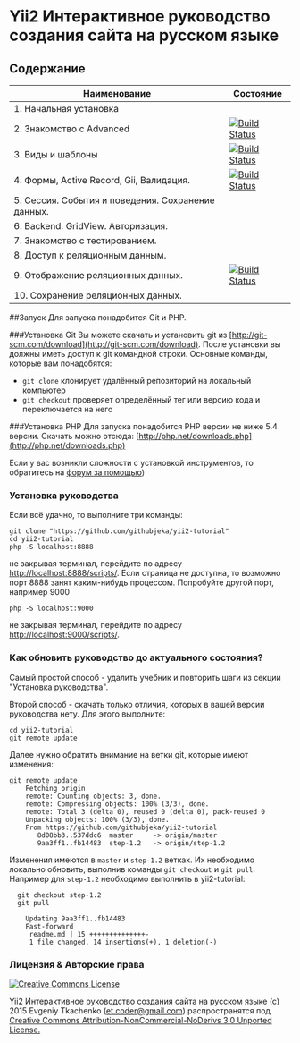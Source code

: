 # Yii2 Интерактивное руководство создания сайта на русском языке

## Содержание

| Наименование | Состояние  |
|---|---|
| 1. Начальная установка  |   |
| 2. Знакомство с Advanced   |  [![Build Status](https://travis-ci.org/githubjeka/yii2-tutorial.svg?branch=step-0)](https://travis-ci.org/githubjeka/yii2-tutorial)  |
| 3. Виды и шаблоны | [![Build Status](https://travis-ci.org/githubjeka/yii2-tutorial.svg?branch=step-0.1)](https://travis-ci.org/githubjeka/yii2-tutorial)
| 4. Формы, Active Record, Gii, Валидация. | [![Build Status](https://travis-ci.org/githubjeka/yii2-tutorial.svg?branch=step-0.2)](https://travis-ci.org/githubjeka/yii2-tutorial)
| 5. Сессия. События и поведения. Сохранение данных.| 
| 6. Backend. GridView. Авторизация.| 
| 7. Знакомство с тестированием.| 
| 8. Доступ к реляционным данным.| 
| 9. Отображение реляционных данных.| [![Build Status](https://travis-ci.org/githubjeka/yii2-tutorial.svg?branch=step-1.2)](https://travis-ci.org/githubjeka/yii2-tutorial)
| 10. Сохранение реляционных данных.| 

##Запуск
Для запуска понадобится Git и PHP.

###Установка Git
Вы можете скачать и установить git из [http://git-scm.com/download](http://git-scm.com/download). 
После установки вы должны иметь доступ к git командной строки. Основные команды, которые вам понадобятся:

- `git clone` клонирует удалённый репозиторий на локальный компьютер
- `git checkout` проверяет определённый тег или версию кода и переключается на него
 
###Установка PHP
Для запуска понадобится PHP версии не ниже 5.4 версии.
Скачать можно отсюда: [http://php.net/downloads.php](http://php.net/downloads.php)

Если у вас возникли сложности с установкой инструментов, то обратитесь на 
[форум за помощью](http://yiiframework.ru/forum/viewforum.php?f=17&sid=7d16a10cc45601f77dfd89c094b0b4f9))

### Установка руководства

Если всё удачно, то выполните три команды:

```
git clone "https://github.com/githubjeka/yii2-tutorial"
cd yii2-tutorial
php -S localhost:8888
```

не закрывая терминал, перейдите по адресу [http://localhost:8888/scripts/](http://localhost:8888/scripts/).
Если страница не доступна, то возможно порт 8888 занят каким-нибудь процессом. Попробуйте другой порт, например 9000

```
php -S localhost:9000
```
не закрывая терминал, перейдите по адресу [http://localhost:9000/scripts/](http://localhost:8888/scripts/).

### Как обновить руководство до актуального состояния?

Самый простой способ - удалить учебник и повторить шаги из секции "Установка руководства".

Второй способ - скачать только отличия, которых в вашей версии руководства нету. Для этого выполните:

```
cd yii2-tutorial
git remote update
```

Далее нужно обратить внимание на ветки git, которые имеют изменения:

```
git remote update                                         
    Fetching origin                                             
    remote: Counting objects: 3, done.                          
    remote: Compressing objects: 100% (3/3), done.              
    remote: Total 3 (delta 0), reused 0 (delta 0), pack-reused 0
    Unpacking objects: 100% (3/3), done.                        
    From https://github.com/githubjeka/yii2-tutorial            
       8d08bb3..537ddc6  master     -> origin/master
       9aa3ff1..fb14483  step-1.2   -> origin/step-1.2                                    
```
  
Изменения имеются в `master` и `step-1.2` ветках. Их необходимо локально обновить, выполнив команды `git checkout` и
`git pull`. Например для `step-1.2` необходимо выполнить в yii2-tutorial:
  
```
  git checkout step-1.2
  git pull  
                                               
    Updating 9aa3ff1..fb14483                                   
    Fast-forward                     
     readme.md | 15 ++++++++++++++-                             
     1 file changed, 14 insertions(+), 1 deletion(-)            
```

### Лицензия & Авторские права

<a rel="license" href="http://creativecommons.org/licenses/by-nc-nd/3.0/deed.ru">
<img alt="Creative Commons License" style="border-width:0" src="https://i.creativecommons.org/l/by-nc-nd/3.0/88x31.png" />
</a>

Yii2 Интерактивное руководство создания сайта на русском языке (с) 2015 Evgeniy Tkachenko (<et.coder@gmail.com>)
распространятся под <a rel="license" href="http://creativecommons.org/licenses/by-nc-nd/3.0/deed.ru">Creative Commons Attribution-NonCommercial-NoDerivs 3.0 Unported License.</a>
